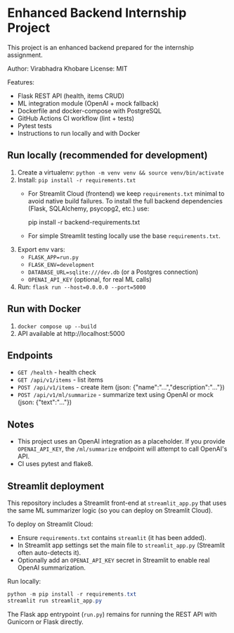 # Enhanced Backend Internship Project
This project is an enhanced backend prepared for the internship assignment.

Author: Virabhadra Khobare
License: MIT

Features:
- Flask REST API (health, items CRUD)
- ML integration module (OpenAI + mock fallback)
- Dockerfile and docker-compose with PostgreSQL
- GitHub Actions CI workflow (lint + tests)
- Pytest tests
- Instructions to run locally and with Docker

## Run locally (recommended for development)
1. Create a virtualenv: `python -m venv venv && source venv/bin/activate`
2. Install: `pip install -r requirements.txt`
   - For Streamlit Cloud (frontend) we keep `requirements.txt` minimal to avoid
      native build failures. To install the full backend dependencies (Flask,
      SQLAlchemy, psycopg2, etc.) use:

      pip install -r backend-requirements.txt

   - For simple Streamlit testing locally use the base `requirements.txt`.
3. Export env vars:
   - `FLASK_APP=run.py`
   - `FLASK_ENV=development`
   - `DATABASE_URL=sqlite:///dev.db` (or a Postgres connection)
   - `OPENAI_API_KEY` (optional, for real ML calls)
4. Run: `flask run --host=0.0.0.0 --port=5000`

## Run with Docker
1. `docker compose up --build`
2. API available at http://localhost:5000

## Endpoints
- `GET /health` - health check
- `GET /api/v1/items` - list items
- `POST /api/v1/items` - create item (json: {"name":"...","description":"..."})
- `POST /api/v1/ml/summarize` - summarize text using OpenAI or mock (json: {"text":"..."})

## Notes
- This project uses an OpenAI integration as a placeholder. If you provide `OPENAI_API_KEY`, the `/ml/summarize` endpoint will attempt to call OpenAI's API.
- CI uses pytest and flake8.

## Streamlit deployment

This repository includes a Streamlit front-end at `streamlit_app.py` that uses the same ML summarizer logic (so you can deploy on Streamlit Cloud).

To deploy on Streamlit Cloud:

- Ensure `requirements.txt` contains `streamlit` (it has been added).
- In Streamlit app settings set the main file to `streamlit_app.py` (Streamlit often auto-detects it).
- Optionally add an `OPENAI_API_KEY` secret in Streamlit to enable real OpenAI summarization.

Run locally:

```powershell
python -m pip install -r requirements.txt
streamlit run streamlit_app.py
```

The Flask app entrypoint (`run.py`) remains for running the REST API with Gunicorn or Flask directly.
